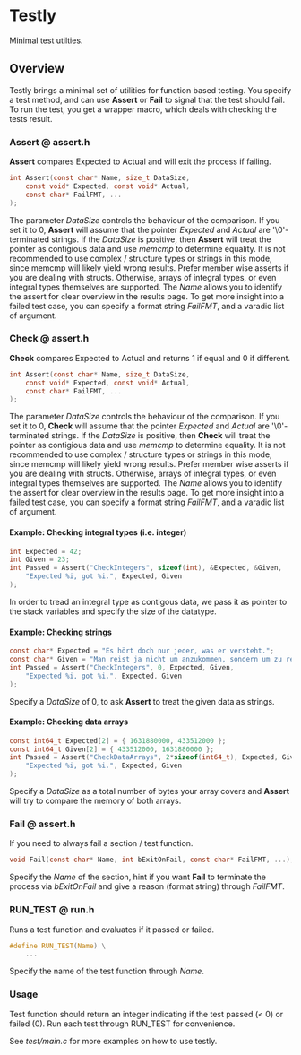# Testly

Minimal test utilties.

## Overview

Testly brings a minimal set of utilities for function based testing. You specify a test method, and can use **Assert** or **Fail** to signal that the test should fail. To run the test, you get a wrapper macro, which deals with checking the tests result.

### Assert @ assert.h

**Assert** compares Expected to Actual and will exit the process if failing.
```c
int Assert(const char* Name, size_t DataSize,
	const void* Expected, const void* Actual, 
	const char* FailFMT, ...
);
```
The parameter *DataSize* controls the behaviour of the comparison. If you set it to 0, **Assert** will assume that the pointer *Expected* and *Actual* are '\0'-terminated strings. If the *DataSize* is positive, then **Assert** will treat the pointer as contigious data and use *memcmp* to determine equality. It is not recommended to use complex / structure types or strings in this mode, since memcmp will likely yield wrong results. Prefer member wise asserts if you are dealing with structs. Otherwise, arrays of integral types, or even integral types themselves are supported.
The *Name* allows you to identify the assert for clear overview in the results page. To get more insight into a failed test case, you can specify a format string *FailFMT*, and a varadic list of argument.

### Check @ assert.h

**Check** compares Expected to Actual and returns 1 if equal and 0 if different.
```c
int Assert(const char* Name, size_t DataSize,
	const void* Expected, const void* Actual, 
	const char* FailFMT, ...
);
```
The parameter *DataSize* controls the behaviour of the comparison. If you set it to 0, **Check** will assume that the pointer *Expected* and *Actual* are '\0'-terminated strings. If the *DataSize* is positive, then **Check** will treat the pointer as contigious data and use *memcmp* to determine equality. It is not recommended to use complex / structure types or strings in this mode, since memcmp will likely yield wrong results. Prefer member wise asserts if you are dealing with structs. Otherwise, arrays of integral types, or even integral types themselves are supported.
The *Name* allows you to identify the assert for clear overview in the results page. To get more insight into a failed test case, you can specify a format string *FailFMT*, and a varadic list of argument.

#### Example: Checking integral types (i.e. integer)

```c
int Expected = 42;
int Given = 23;
int Passed = Assert("CheckIntegers", sizeof(int), &Expected, &Given,
    "Expected %i, got %i.", Expected, Given
);

```

In order to tread an integral type as contigous data, we pass it as pointer to the stack variables and specify the size of the datatype. 

#### Example: Checking strings

```c
const char* Expected = "Es hört doch nur jeder, was er versteht.";
const char* Given = "Man reist ja nicht um anzukommen, sondern um zu reisen.";
int Passed = Assert("CheckIntegers", 0, Expected, Given,
    "Expected %i, got %i.", Expected, Given
);

```

Specify a *DataSize* of 0, to ask **Assert** to treat the given data as strings.

#### Example: Checking data arrays

```c
const int64_t Expected[2] = { 1631880000, 433512000 };
const int64_t Given[2] = { 433512000, 1631880000 };
int Passed = Assert("CheckDataArrays", 2*sizeof(int64_t), Expected, Given,
    "Expected %i, got %i.", Expected, Given
);

```

Specify a *DataSize* as a total number of bytes your array covers and **Assert** will try to compare the memory of both arrays.

### Fail @ assert.h

If you need to always fail a section / test function.
```c
void Fail(const char* Name, int bExitOnFail, const char* FailFMT, ...);
```
Specify the *Name* of the section, hint if you want **Fail** to terminate the process via *bExitOnFail* and give a reason (format string) through *FailFMT*.

### RUN_TEST @ run.h

Runs a test function and evaluates if it passed or failed.
```c
#define RUN_TEST(Name) \
	...
```
Specify the name of the test function through *Name*.

### Usage

Test function should return an integer indicating if the test passed (< 0) or failed (0).
Run each test through RUN_TEST for convenience.

See *test/main.c* for more examples on how to use testly.


